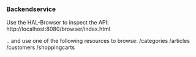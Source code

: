 ### Backendservice

Use the HAL-Browser to inspect the API:
http://localhost:8080/browser/index.html

 .. and use one of the following resources to browse:
/categories
/articles
/customers
/shoppingcarts